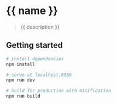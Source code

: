 # {{ name }}

> {{ description }}

## Getting started

``` bash
# install dependencies
npm install

# serve at localhost:8080
npm run dev

# build for production with minification
npm run build
```